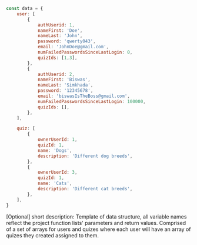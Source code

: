 ```javascript
const data = {
    user: [
        {
            authUserid: 1,
            nameFirst: 'Doe',
            nameLast: 'John',
            password: 'qwerty043',
            email: 'JohnDoe@gmail.com',
            numFailedPasswordsSinceLastLogin: 0,
            quizIds: [1,3],
        },
        {
            authUserid: 2,
            nameFirst: 'Biswas',
            nameLast: 'Simkhada',
            password: '12345678',
            email: 'biswasIsTheBoss@gmail.com',
            numFailedPasswordsSinceLastLogin: 100000,
            quizIds: [],
        },
    ],

    quiz: [
        {
            ownerUserId: 1,
            quizId: 1,
            name: 'Dogs',
            description: 'Different dog breeds',
        },
        {
            ownerUserId: 3,
            quizId: 1,
            name: 'Cats',
            description: 'Different cat breeds',
        },
    ],
}
```

[Optional] short description: Template of data structure, all variable names reflect the project function lists' parameters and return values. Comprised of a set of arrays for users and quizes where each user will have an array of quizes they created assigned to them.
